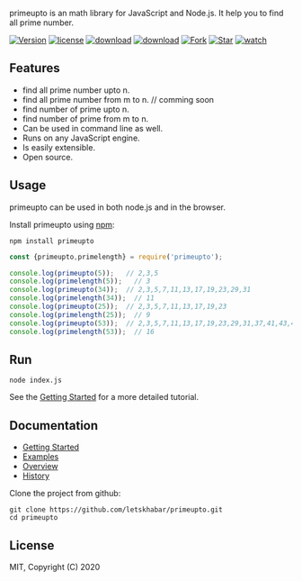 
primeupto is an math library for JavaScript and Node.js. It help you to find all prime number.

[![Version](https://img.shields.io/npm/v/primeupto)](https://www.npmjs.com/package/primeupto)
[![license](https://img.shields.io/npm/l/primeupto)](https://www.npmjs.com/package/primeupto)
[![download](https://img.shields.io/npm/dw/primeupto)](https://www.npmjs.com/package/primeupto)
[![download](https://img.shields.io/npm/dt/primeupto)](https://www.npmjs.com/package/primeupto)
[![Fork](https://img.shields.io/github/forks/letskhabar/primeupto?label=fork&style=social)](https://github.com/letskhabar/primeupto/fork)
[![Star](https://img.shields.io/github/stars/letskhabar/primeupto?style=social)](https://github.com/letskhabar/primeupto/stargazers)
[![watch](https://img.shields.io/github/watchers/letskhabar/primeupto?style=social)](https://github.com/letskhabar/primeupto/watchers)


## Features

- find all prime number upto n.
- find all prime number from m to n.  // comming soon
- find number of prime upto n.
- find number of prime from m to n.
- Can be used in command line as well.
- Runs on any JavaScript engine.
- Is easily extensible.
- Open source.

## Usage

primeupto can be used in both node.js and in the browser.

Install primeupto using [npm](https://www.npmjs.com/package/primeupto):

    npm install primeupto


```js
const {primeupto,primelength} = require('primeupto');

console.log(primeupto(5));   // 2,3,5
console.log(primelength(5));   // 3
console.log(primeupto(34));  // 2,3,5,7,11,13,17,19,23,29,31
console.log(primelength(34));  // 11
console.log(primeupto(25));  // 2,3,5,7,11,13,17,19,23
console.log(primelength(25));  // 9
console.log(primeupto(53));  // 2,3,5,7,11,13,17,19,23,29,31,37,41,43,47,53
console.log(primelength(53));  // 16

```

## Run

```
node index.js
```

See the [Getting Started](https://github.com/letskhabar/primeupto) for a more detailed tutorial.


## Documentation

- [Getting Started](https://github.com/letskhabar/primeupto)
- [Examples](#)
- [Overview](https://github.com/letskhabar/primeupto)
- [History](#)



Clone the project from github:

    git clone https://github.com/letskhabar/primeupto.git
    cd primeupto





## License
MIT,  Copyright (C) 2020